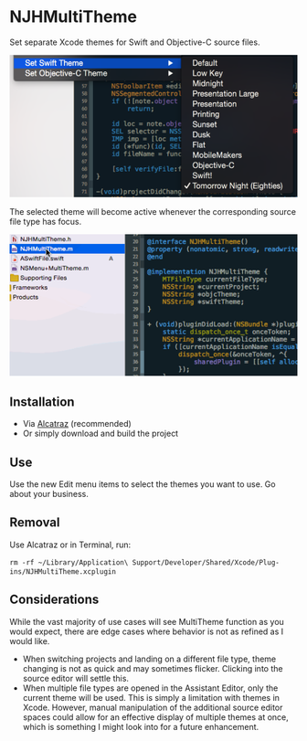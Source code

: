 # NJHMultiTheme
Set separate Xcode themes for Swift and Objective-C source files.

![](https://raw.githubusercontent.com/nathanhosselton/NJHMultiTheme/master/Screenshot.png)

The selected theme will become active whenever the corresponding source file type has focus.

![](https://raw.githubusercontent.com/nathanhosselton/NJHMultiTheme/master/animated.gif)
## Installation
* Via [Alcatraz](http://alcatraz.io) (recommended)
* Or simply download and build the project

## Use
Use the new Edit menu items to select the themes you want to use. Go about your business.

## Removal
Use Alcatraz or in Terminal, run:
```
rm -rf ~/Library/Application\ Support/Developer/Shared/Xcode/Plug-ins/NJHMultiTheme.xcplugin
```

## Considerations
While the vast majority of use cases will see MultiTheme function as you would expect, there are edge cases where behavior is not as refined as I would like.
* When switching projects and landing on a different file type, theme changing is not as quick and may sometimes flicker. Clicking into the source editor will settle this.
* When multiple file types are opened in the Assistant Editor, only the current theme will be used. This is simply a limitation with themes in Xcode. However, manual manipulation of the additional source editor spaces could allow for an effective display of multiple themes at once, which is something I might look into for a future enhancement.
